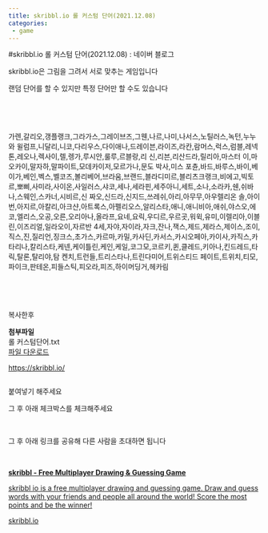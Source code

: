```yaml
---
title: skribbl.io 롤 커스텀 단어(2021.12.08)
categories:
 - game
---
```

#skribbl.io 롤 커스텀 단어(2021.12.08) : 네이버 블로그
<div class="wrap_rabbit pcol2 _param(1) _postViewArea222590388873" id="post-view222590388873">
<!-- Rabbit HTML --><div class="se-viewer se-theme-default" lang="ko-KR">
<!-- SE_DOC_HEADER_END -->
<div class="se-main-container">
<div class="se-component se-text se-l-default" id="SE-d6614067-033c-4489-b00e-f4c79e89b77f">
<div class="se-component-content">
<div class="se-section se-section-text se-l-default">
<div class="se-module se-module-text">
<!-- SE-TEXT { --><p class="se-text-paragraph se-text-paragraph-align-" id="SE-828c0299-036b-4937-a180-cf6f658b150e" style=""><span class="se-fs- se-ff-" id="SE-ad8197e6-67c6-4bb7-8c89-97323c819dd8" style="">skribbl.io은 그림을 그려서 서로 맞추는 게임입니다</span></p><!-- } SE-TEXT --><!-- SE-TEXT { --><p class="se-text-paragraph se-text-paragraph-align-" id="SE-25f07ff5-7073-4c6b-ac29-d4b9ac889c2f" style=""><span class="se-fs- se-ff-" id="SE-76410314-27fe-4af7-8439-372bfc4bfd0a" style="">랜덤 단어를 할 수 있지만 특정 단어만 할 수도 있습니다</span></p><!-- } SE-TEXT --><!-- SE-TEXT { --><p class="se-text-paragraph se-text-paragraph-align-" id="SE-4693a414-b5c0-4ea9-86fc-4fe483f59009" style=""><span class="se-fs- se-ff-" id="SE-9ef57d73-b5a2-4a3e-8fcc-0eba48f5170b" style="">​</span></p><!-- } SE-TEXT --><!-- SE-TEXT { --><p class="se-text-paragraph se-text-paragraph-align-" id="SE-ce47a123-b45d-46f7-918c-7f0b354ed03e" style=""><span class="se-fs- se-ff-" id="SE-6b8203f4-bb0d-40e0-ac52-2318f272245a" style="">​</span></p><!-- } SE-TEXT --><!-- SE-TEXT { --><p class="se-text-paragraph se-text-paragraph-align-" id="SE-0e76fc76-98a7-4e83-925e-42cad9b313a5" style=""><span class="se-fs- se-ff-" id="SE-3c0cb856-3fde-43d7-9091-5fd962c15c9c" style="">가렌,갈리오,갱플랭크,그라가스,그레이브즈,그웬,나르,나미,나서스,노틸러스,녹턴,누누와 윌럼프,니달리,니코,다리우스,다이애나,드레이븐,라이즈,라칸,람머스,럭스,럼블,레넥톤,레오나,렉사이,렐,렝가,루시안,룰루,르블랑,리 신,리븐,리산드라,릴리아,마스터 이,마오카이,말자하,말파이트,모데카이저,모르가나,문도 박사,미스 포츈,바드,바루스,바이,베이가,베인,벡스,벨코즈,볼리베어,브라움,브랜드,블라디미르,블리츠크랭크,비에고,빅토르,뽀삐,사미라,사이온,사일러스,샤코,세나,세라핀,세주아니,세트,소나,소라카,쉔,쉬바나,스웨인,스카너,시비르,신 짜오,신드라,신지드,쓰레쉬,아리,아무무,아우렐리온 솔,아이번,아지르,아칼리,아크샨,아트록스,아펠리오스,알리스타,애니,애니비아,애쉬,야스오,에코,엘리스,오공,오른,오리아나,올라프,요네,요릭,우디르,우르곳,워윅,유미,이렐리아,이블린,이즈리얼,일라오이,자르반 4세,자야,자이라,자크,잔나,잭스,제드,제라스,제이스,조이,직스,진,질리언,징크스,초가스,카르마,카밀,카사딘,카서스,카시오페아,카이사,카직스,카타리나,칼리스타,케넨,케이틀린,케인,케일,코그모,코르키,퀸,클레드,키아나,킨드레드,타릭,탈론,탈리야,탐 켄치,트런들,트리스타나,트린다미어,트위스티드 페이트,트위치,티모,파이크,판테온,피들스틱,피오라,피즈,하이머딩거,헤카림 </span></p><!-- } SE-TEXT --><!-- SE-TEXT { --><p class="se-text-paragraph se-text-paragraph-align-" id="SE-24573b95-7218-4700-a34d-8d5bc1fcacb5" style=""><span class="se-fs- se-ff-" id="SE-9d88bdf2-00af-4320-9b25-2c2b08164f48" style="">​</span></p><!-- } SE-TEXT --><!-- SE-TEXT { --><p class="se-text-paragraph se-text-paragraph-align-" id="SE-c1e581bc-cb77-4e98-b35c-d8f4bf1e4e86" style=""><span class="se-fs- se-ff-" id="SE-3600585c-5d08-4058-8c64-8e68b3b9849b" style="">​</span></p><!-- } SE-TEXT --><!-- SE-TEXT { --><p class="se-text-paragraph se-text-paragraph-align-" id="SE-2bf8e39a-2751-4ebe-b02c-d37f780ba234" style=""><span class="se-fs- se-ff-" id="SE-a1b67f69-f8bd-4efe-bef9-575d195c7ff3" style="">복사한후</span></p><!-- } SE-TEXT -->
</div>
</div>
</div>
</div> <div class="se-component se-file se-l-default" id="SE-effd8840-7aed-4955-8f75-e3829882bdd0">
<div class="se-component-content">
<div class="se-section se-section-file se-l-default se-section-align-">
<div class="se-module se-module-file">
<span class="se-file-icon"><strong class="se-blind">첨부파일</strong></span>
<div class="se-file-name-container">
<span class="se-file-name">롤 커스텀단어</span><span class="se-file-extension">.txt</span>
</div>
<a class="se-file-save-button __se_link" data-linkdata='{"link": "https://blogattach.naver.net/6cf970c0d08188547899fbcef3106d1fb2e11ef9d5/20211208_60_blogfile/dls32208_1638969992801_88H4B7_txt/%EB%A1%A4%20%EC%BB%A4%EC%8A%A4%ED%85%80%EB%8B%A8%EC%96%B4.txt"}' data-linktype="file" href="https://blogattach.naver.net/6cf970c0d08188547899fbcef3106d1fb2e11ef9d5/20211208_60_blogfile/dls32208_1638969992801_88H4B7_txt/%EB%A1%A4%20%EC%BB%A4%EC%8A%A4%ED%85%80%EB%8B%A8%EC%96%B4.txt" role="button" target="_blank">
<span class="se-blind">파일 다운로드</span>
</a>
</div>
</div>
</div>
<script class="__se_module_data" data-module='{"type":"v2_file", "id" :"SE-effd8840-7aed-4955-8f75-e3829882bdd0", "data" : { "link": "https://blogattach.naver.net/6cf970c0d08188547899fbcef3106d1fb2e11ef9d5/20211208_60_blogfile/dls32208_1638969992801_88H4B7_txt/%EB%A1%A4%20%EC%BB%A4%EC%8A%A4%ED%85%80%EB%8B%A8%EC%96%B4.txt"}}' type="text/data"></script>
</div> <div class="se-component se-text se-l-default" id="SE-bf700aaa-5f7e-427a-944c-5e2f03b0417e">
<div class="se-component-content">
<div class="se-section se-section-text se-l-default">
<div class="se-module se-module-text">
<!-- SE-TEXT { --><p class="se-text-paragraph se-text-paragraph-align-" id="SE-21e90c2f-4b42-41cb-a6d1-9a12b25253e4" style=""><span class="se-fs- se-ff-" id="SE-1fe23929-b873-4f33-bfa8-acf8a606e7e6" style=""><a class="se-link" href="https://skribbl.io/" target="_blank">https://skribbl.io/</a></span></p><!-- } SE-TEXT -->
</div>
</div>
</div>
</div> <div class="se-component se-image se-l-default" id="SE-57a51ac2-11fa-4989-8f61-8c82bb0ed5c2">
<div class="se-component-content se-component-content-fit">
<div class="se-section se-section-image se-l-default se-section-align-">
<div class="se-module se-module-image" style="">
<a class="se-module-image-link __se_image_link __se_link" data-linkdata='{"id" : "SE-57a51ac2-11fa-4989-8f61-8c82bb0ed5c2", "src" : "https://postfiles.pstatic.net/MjAyMTEyMTBfMTMw/MDAxNjM5MTQwODQyNDY2.S8zJqZUB0f7e8H6VlG2Pxseu_vo1gMe_ASIDU90DQEsg.5hWlYkGnU2PmUazVjFWAO7pCe5xrLqIovWvNUr4Q8v8g.PNG.dls32208/image.png", "originalWidth" : "1049", "originalHeight" : "675", "linkUse" : "false", "link" : ""}' data-linktype="img" href="#" onclick="return false;" style="">
<img alt="" class="se-image-resource" data-height="445" data-lazy-src="https://postfiles.pstatic.net/MjAyMTEyMTBfMTMw/MDAxNjM5MTQwODQyNDY2.S8zJqZUB0f7e8H6VlG2Pxseu_vo1gMe_ASIDU90DQEsg.5hWlYkGnU2PmUazVjFWAO7pCe5xrLqIovWvNUr4Q8v8g.PNG.dls32208/image.png?type=w966" data-width="693" src="https://postfiles.pstatic.net/MjAyMTEyMTBfMTMw/MDAxNjM5MTQwODQyNDY2.S8zJqZUB0f7e8H6VlG2Pxseu_vo1gMe_ASIDU90DQEsg.5hWlYkGnU2PmUazVjFWAO7pCe5xrLqIovWvNUr4Q8v8g.PNG.dls32208/image.png?type=w80_blur">
</img></a>
</div>
</div>
</div>
</div>
<div class="se-component se-image se-l-default" id="SE-81486103-8c89-4361-8a4d-d43b605ef917">
<div class="se-component-content se-component-content-fit">
<div class="se-section se-section-image se-l-default se-section-align-">
<div class="se-module se-module-image" style="">
<a class="se-module-image-link __se_image_link __se_link" data-linkdata='{"id" : "SE-81486103-8c89-4361-8a4d-d43b605ef917", "src" : "https://postfiles.pstatic.net/MjAyMTEyMDhfMjQz/MDAxNjM4OTcwMTE1MDI4.-FVhFrjI36XWNJe2HBFXdlMGXMzO4n-tM4sIN4JAPYAg.7idETruWyVvnFQoQMIPYrOO2Mn3YkHUXhUBF8ckMR1gg.PNG.dls32208/image.png", "originalWidth" : "1518", "originalHeight" : "911", "linkUse" : "false", "link" : ""}' data-linktype="img" href="#" onclick="return false;" style="">
<img alt="" class="se-image-resource" data-height="415" data-lazy-src="https://postfiles.pstatic.net/MjAyMTEyMDhfMjQz/MDAxNjM4OTcwMTE1MDI4.-FVhFrjI36XWNJe2HBFXdlMGXMzO4n-tM4sIN4JAPYAg.7idETruWyVvnFQoQMIPYrOO2Mn3YkHUXhUBF8ckMR1gg.PNG.dls32208/image.png?type=w966" data-width="693" src="https://postfiles.pstatic.net/MjAyMTEyMDhfMjQz/MDAxNjM4OTcwMTE1MDI4.-FVhFrjI36XWNJe2HBFXdlMGXMzO4n-tM4sIN4JAPYAg.7idETruWyVvnFQoQMIPYrOO2Mn3YkHUXhUBF8ckMR1gg.PNG.dls32208/image.png?type=w80_blur">
</img></a>
</div>
</div>
</div>
</div>
<div class="se-component se-text se-l-default" id="SE-0e71443e-1ff3-4243-81d1-1a6debcae80a">
<div class="se-component-content">
<div class="se-section se-section-text se-l-default">
<div class="se-module se-module-text">
<!-- SE-TEXT { --><p class="se-text-paragraph se-text-paragraph-align-" id="SE-6d2dfef9-9015-465f-bc5b-131971aaed64" style=""><span class="se-fs- se-ff-" id="SE-05775cc2-4ebd-4935-9220-f62077fdd690" style="">붙여넣기 해주세요</span></p><!-- } SE-TEXT --><!-- SE-TEXT { --><p class="se-text-paragraph se-text-paragraph-align-" id="SE-db6d8d71-0cee-45db-812e-4f43a0f1b97f" style=""><span class="se-fs- se-ff-" id="SE-6f692d78-9c4b-4194-b30a-b8005f281980" style="">그 후 아래 체크박스를 체크해주세요</span></p><!-- } SE-TEXT --><!-- SE-TEXT { --><p class="se-text-paragraph se-text-paragraph-align-" id="SE-9e554de9-dddf-4e6b-b9be-ab8529d51d1c" style=""><span class="se-fs- se-ff-" id="SE-626ee2b7-4f36-4c25-8043-c83d689cb584" style="">​</span></p><!-- } SE-TEXT --><!-- SE-TEXT { --><p class="se-text-paragraph se-text-paragraph-align-" id="SE-3936bb36-37a9-4d30-a456-90ebd35277d9" style=""><span class="se-fs- se-ff-" id="SE-4ff85039-022c-4562-85f9-8ebb9e3456b9" style="">그 후 아래 링크를 공유해 다른 사람을 초대하면 됩니다</span></p><!-- } SE-TEXT --><!-- SE-TEXT { --><p class="se-text-paragraph se-text-paragraph-align-" id="SE-af66b294-0df0-475f-8481-9a9cbb0ad1c2" style=""><span class="se-fs- se-ff-" id="SE-3fd32b2a-9d06-4034-9068-f72385e5e62c" style="">​</span></p><!-- } SE-TEXT -->
</div>
</div>
</div>
</div> <div class="se-component se-oglink se-l-large_image" id="SE-9e85dbfa-4dce-44bc-8189-9bb956954e63">
<div class="se-component-content">
<div class="se-section se-section-oglink se-l-large_image se-section-align-">
<div class="se-module se-module-oglink">
<a class="se-oglink-thumbnail" href="https://skribbl.io/" target="_blank">
<img alt="" class="se-oglink-thumbnail-resource" src="https://dthumb-phinf.pstatic.net/?src=%22https%3A%2F%2Fskribbl.io%2Fres%2Fthumbnail.png%22&amp;type=ff500_300">
</img></a>
<a class="se-oglink-info" href="https://skribbl.io/" target="_blank">
<div class="se-oglink-info-container">
<strong class="se-oglink-title">skribbl - Free Multiplayer Drawing &amp; Guessing Game</strong>
<p class="se-oglink-summary">skribbl io is a free multiplayer drawing and guessing game. Draw and guess words with your friends and people all around the world! Score the most points and be the winner!</p>
<p class="se-oglink-url">skribbl.io</p>
</div>
</a>
</div>
</div>
</div>
<script class="__se_module_data" data-module='{"type":"v2_oglink", "id" :"SE-9e85dbfa-4dce-44bc-8189-9bb956954e63", "data" : {"link" : "https://skribbl.io/", "isVideo" : "false", "thumbnail" : "https://dthumb-phinf.pstatic.net/?src=%22https%3A%2F%2Fskribbl.io%2Fres%2Fthumbnail.png%22&amp;type=ff500_300"}}' type="text/data"></script>
</div> <div class="se-component se-text se-l-default" id="SE-9de2d65c-ece9-45a6-a5ea-af963435b288">
<div class="se-component-content">
<div class="se-section se-section-text se-l-default">
<div class="se-module se-module-text">
<!-- SE-TEXT { --><p class="se-text-paragraph se-text-paragraph-align-" id="SE-ae9e5c96-8d33-4b8a-af7d-e2ea8207f3ec" style=""><span class="se-fs- se-ff-" id="SE-db885d7b-56ad-4ee5-bac4-227b2d695710" style="">​</span></p><!-- } SE-TEXT -->
</div>
</div>
</div>
</div> <div class="se-component se-image se-l-default" id="SE-aada6182-1cab-4df1-bea2-ddc567b85082">
<div class="se-component-content se-component-content-fit">
<div class="se-section se-section-image se-l-default se-section-align-">
<div class="se-module se-module-image" style="">
<a class="se-module-image-link __se_image_link __se_link" data-linkdata='{"id" : "SE-aada6182-1cab-4df1-bea2-ddc567b85082", "src" : "https://postfiles.pstatic.net/MjAyMTEyMDhfMjI3/MDAxNjM4OTcwNzE4ODgw.FhVEI6oih2bb-OWhX2cMCckWBTATPEchldNFmU1kPl0g.WaYb45AZ2t0jA-bIVsaf50vix2Mq4Zv3IYDoHfHU44cg.PNG.dls32208/image.png", "originalWidth" : "1614", "originalHeight" : "837", "linkUse" : "false", "link" : ""}' data-linktype="img" href="#" onclick="return false;" style="">
<img alt="" class="se-image-resource" data-height="359" data-lazy-src="https://postfiles.pstatic.net/MjAyMTEyMDhfMjI3/MDAxNjM4OTcwNzE4ODgw.FhVEI6oih2bb-OWhX2cMCckWBTATPEchldNFmU1kPl0g.WaYb45AZ2t0jA-bIVsaf50vix2Mq4Zv3IYDoHfHU44cg.PNG.dls32208/image.png?type=w966" data-width="693" src="https://postfiles.pstatic.net/MjAyMTEyMDhfMjI3/MDAxNjM4OTcwNzE4ODgw.FhVEI6oih2bb-OWhX2cMCckWBTATPEchldNFmU1kPl0g.WaYb45AZ2t0jA-bIVsaf50vix2Mq4Zv3IYDoHfHU44cg.PNG.dls32208/image.png?type=w80_blur">
</img></a>
</div>
</div>
</div>
</div>
<div class="se-component se-image se-l-default" id="SE-2daad44b-6405-4edd-8533-4c8d73cb16db">
<div class="se-component-content se-component-content-fit">
<div class="se-section se-section-image se-l-default se-section-align-">
<div class="se-module se-module-image" style="">
<a class="se-module-image-link __se_image_link __se_link" data-linkdata='{"id" : "SE-2daad44b-6405-4edd-8533-4c8d73cb16db", "src" : "https://postfiles.pstatic.net/MjAyMTEyMDhfNDUg/MDAxNjM4OTcwMzY5NzMy.dSV_whqQmRGq7CQZh1rWt1npNmyVuqVQ-rOPU8mw4aEg.imRvBhFRIPzRCyPsOCWa3u8yNkJvZk0IPGDCvEjyQjcg.PNG.dls32208/image.png", "originalWidth" : "1592", "originalHeight" : "869", "linkUse" : "false", "link" : ""}' data-linktype="img" href="#" onclick="return false;" style="">
<img alt="" class="se-image-resource" data-height="378" data-lazy-src="https://postfiles.pstatic.net/MjAyMTEyMDhfNDUg/MDAxNjM4OTcwMzY5NzMy.dSV_whqQmRGq7CQZh1rWt1npNmyVuqVQ-rOPU8mw4aEg.imRvBhFRIPzRCyPsOCWa3u8yNkJvZk0IPGDCvEjyQjcg.PNG.dls32208/image.png?type=w966" data-width="693" src="https://postfiles.pstatic.net/MjAyMTEyMDhfNDUg/MDAxNjM4OTcwMzY5NzMy.dSV_whqQmRGq7CQZh1rWt1npNmyVuqVQ-rOPU8mw4aEg.imRvBhFRIPzRCyPsOCWa3u8yNkJvZk0IPGDCvEjyQjcg.PNG.dls32208/image.png?type=w80_blur"/>
</a>
</div>
</div>
</div>
</div>
<div class="se-component se-image se-l-default" id="SE-f0e5902e-4111-4a4b-9533-5542bd7d4d87">
<div class="se-component-content se-component-content-fit">
<div class="se-section se-section-image se-l-default se-section-align-">
<div class="se-module se-module-image" style="">
<a class="se-module-image-link __se_image_link __se_link" data-linkdata='{"id" : "SE-f0e5902e-4111-4a4b-9533-5542bd7d4d87", "src" : "https://postfiles.pstatic.net/MjAyMTEyMDhfMjE1/MDAxNjM4OTcwNDI5MzI2.7VOH6YP7urCCZeo7k4FmDcpsu_iV3gnWVxhGlzrN7acg._RPChO8OW5Oe54UHQ6KRjqsuMtWpOdIbZ6UkRloZLCog.PNG.dls32208/image.png", "originalWidth" : "1920", "originalHeight" : "1040", "linkUse" : "false", "link" : ""}' data-linktype="img" href="#" onclick="return false;" style="">
<img alt="" class="se-image-resource" data-height="375" data-lazy-src="https://postfiles.pstatic.net/MjAyMTEyMDhfMjE1/MDAxNjM4OTcwNDI5MzI2.7VOH6YP7urCCZeo7k4FmDcpsu_iV3gnWVxhGlzrN7acg._RPChO8OW5Oe54UHQ6KRjqsuMtWpOdIbZ6UkRloZLCog.PNG.dls32208/image.png?type=w966" data-width="693" src="https://postfiles.pstatic.net/MjAyMTEyMDhfMjE1/MDAxNjM4OTcwNDI5MzI2.7VOH6YP7urCCZeo7k4FmDcpsu_iV3gnWVxhGlzrN7acg._RPChO8OW5Oe54UHQ6KRjqsuMtWpOdIbZ6UkRloZLCog.PNG.dls32208/image.png?type=w80_blur"/>
</a>
</div>
</div>
</div>
</div>
<div class="se-component se-image se-l-default" id="SE-c0620bd5-0b38-4533-bfea-36efd05755de">
<div class="se-component-content se-component-content-fit">
<div class="se-section se-section-image se-l-default se-section-align-">
<div class="se-module se-module-image" style="">
<a class="se-module-image-link __se_image_link __se_link" data-linkdata='{"id" : "SE-c0620bd5-0b38-4533-bfea-36efd05755de", "src" : "https://postfiles.pstatic.net/MjAyMTEyMDhfMjA2/MDAxNjM4OTcwNTA0MTY4.KxnSe3pnN0E7sacZfCL1lomfv-sgwplG7LjW4WN6r9Ig.gZbRmFspuPflTzUXTYa7ow3PbSVWWqPsnAgviEWKwBQg.PNG.dls32208/image.png", "originalWidth" : "1693", "originalHeight" : "872", "linkUse" : "false", "link" : ""}' data-linktype="img" href="#" onclick="return false;" style="">
<img alt="" class="se-image-resource" data-height="356" data-lazy-src="https://postfiles.pstatic.net/MjAyMTEyMDhfMjA2/MDAxNjM4OTcwNTA0MTY4.KxnSe3pnN0E7sacZfCL1lomfv-sgwplG7LjW4WN6r9Ig.gZbRmFspuPflTzUXTYa7ow3PbSVWWqPsnAgviEWKwBQg.PNG.dls32208/image.png?type=w966" data-width="693" src="https://postfiles.pstatic.net/MjAyMTEyMDhfMjA2/MDAxNjM4OTcwNTA0MTY4.KxnSe3pnN0E7sacZfCL1lomfv-sgwplG7LjW4WN6r9Ig.gZbRmFspuPflTzUXTYa7ow3PbSVWWqPsnAgviEWKwBQg.PNG.dls32208/image.png?type=w80_blur"/>
</a>
</div>
</div>
</div>
</div>
<div class="se-component se-text se-l-default" id="SE-5d0e7b1e-d012-4e8f-b955-f00b3b1e7a97">
<div class="se-component-content">
<div class="se-section se-section-text se-l-default">
<div class="se-module se-module-text">
<!-- SE-TEXT { --><p class="se-text-paragraph se-text-paragraph-align-" id="SE-e9f9b0f8-a2e4-44d1-9086-5e01b6f4a612" style=""><span class="se-fs- se-ff-" id="SE-caa87a76-7f5f-43ce-99de-f2af6e014a74" style="">​</span></p><!-- } SE-TEXT -->
</div>
</div>
</div>
</div> </div>
</div>
</div>